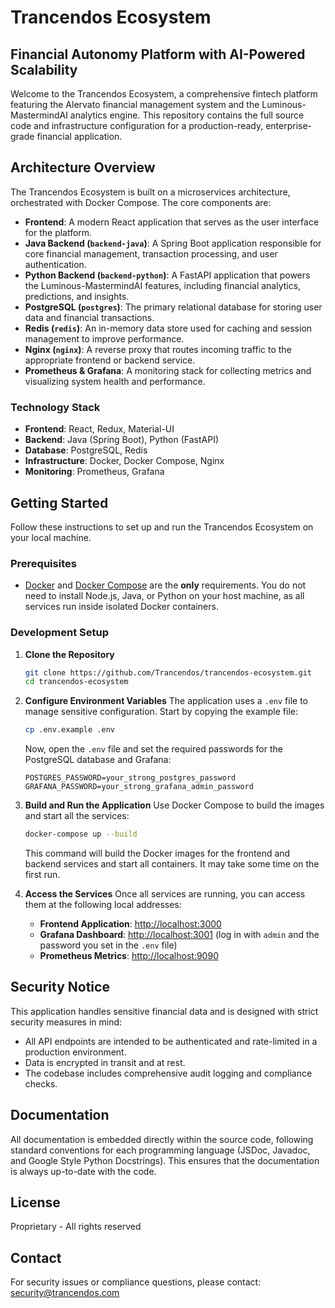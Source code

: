 # Trancendos Ecosystem

## Financial Autonomy Platform with AI-Powered Scalability

Welcome to the Trancendos Ecosystem, a comprehensive fintech platform featuring the Alervato financial management system and the Luminous-MastermindAI analytics engine. This repository contains the full source code and infrastructure configuration for a production-ready, enterprise-grade financial application.

## Architecture Overview

The Trancendos Ecosystem is built on a microservices architecture, orchestrated with Docker Compose. The core components are:

-   **Frontend**: A modern React application that serves as the user interface for the platform.
-   **Java Backend (`backend-java`)**: A Spring Boot application responsible for core financial management, transaction processing, and user authentication.
-   **Python Backend (`backend-python`)**: A FastAPI application that powers the Luminous-MastermindAI features, including financial analytics, predictions, and insights.
-   **PostgreSQL (`postgres`)**: The primary relational database for storing user data and financial transactions.
-   **Redis (`redis`)**: An in-memory data store used for caching and session management to improve performance.
-   **Nginx (`nginx`)**: A reverse proxy that routes incoming traffic to the appropriate frontend or backend service.
-   **Prometheus & Grafana**: A monitoring stack for collecting metrics and visualizing system health and performance.

### Technology Stack

-   **Frontend**: React, Redux, Material-UI
-   **Backend**: Java (Spring Boot), Python (FastAPI)
-   **Database**: PostgreSQL, Redis
-   **Infrastructure**: Docker, Docker Compose, Nginx
-   **Monitoring**: Prometheus, Grafana

## Getting Started

Follow these instructions to set up and run the Trancendos Ecosystem on your local machine.

### Prerequisites

-   [Docker](https://www.docker.com/get-started) and [Docker Compose](https://docs.docker.com/compose/install/) are the **only** requirements. You do not need to install Node.js, Java, or Python on your host machine, as all services run inside isolated Docker containers.

### Development Setup

1.  **Clone the Repository**
    ```bash
    git clone https://github.com/Trancendos/trancendos-ecosystem.git
    cd trancendos-ecosystem
    ```

2.  **Configure Environment Variables**
    The application uses a `.env` file to manage sensitive configuration. Start by copying the example file:
    ```bash
    cp .env.example .env
    ```
    Now, open the `.env` file and set the required passwords for the PostgreSQL database and Grafana:
    ```
    POSTGRES_PASSWORD=your_strong_postgres_password
    GRAFANA_PASSWORD=your_strong_grafana_admin_password
    ```

3.  **Build and Run the Application**
    Use Docker Compose to build the images and start all the services:
    ```bash
    docker-compose up --build
    ```
    This command will build the Docker images for the frontend and backend services and start all containers. It may take some time on the first run.

4.  **Access the Services**
    Once all services are running, you can access them at the following local addresses:
    -   **Frontend Application**: [http://localhost:3000](http://localhost:3000)
    -   **Grafana Dashboard**: [http://localhost:3001](http://localhost:3001) (log in with `admin` and the password you set in the `.env` file)
    -   **Prometheus Metrics**: [http://localhost:9090](http://localhost:9090)

## Security Notice

This application handles sensitive financial data and is designed with strict security measures in mind:
-   All API endpoints are intended to be authenticated and rate-limited in a production environment.
-   Data is encrypted in transit and at rest.
-   The codebase includes comprehensive audit logging and compliance checks.

## Documentation

All documentation is embedded directly within the source code, following standard conventions for each programming language (JSDoc, Javadoc, and Google Style Python Docstrings). This ensures that the documentation is always up-to-date with the code.

## License

Proprietary - All rights reserved

## Contact

For security issues or compliance questions, please contact: [security@trancendos.com](mailto:security@trancendos.com)
